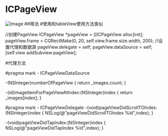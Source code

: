 # ICPageView
![Image](https://github.com/icoder20150719/ICWebViewManager/blob/master/pageView.gif)
##用法
#使用和tableView使用方法类似

//创建PageView
ICPageView *pageView = [[ICPageView alloc]init];
pageView.frame = CGRectMake(0, 20, self.view.frame.size.width, 200);
//设置代理和数据源
pageView.delegate = self;
pageView.dataSource = self;
[self.view addSubview:pageView];

#代理方法

#pragma mark - ICPageViewDataSource

-(NSInteger)numberOfPageView
{
return _images.count;
}

-(id<PageViewImageItemProtocol>)imageItemForPageViewAtIndex:(NSInteger)index
{
return _images[index];
}

#pragma mark - ICPageViewDelegate
-(void)pageViewDidScrollTOIndex:(NSInteger)index
{
NSLog(@"pageViewDidScrollTOIndex %ld",index);
}

-(void)pageViewDidTapIndex:(NSInteger)index
{
NSLog(@"pageViewDidTapIndex %ld",index);
}

